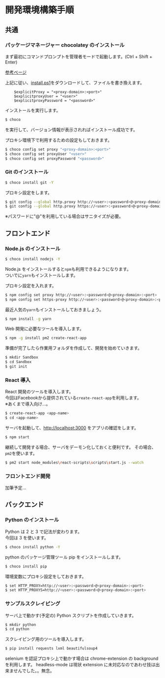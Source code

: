 # 開発環境構築手順

## 共通

### パッケージマネージャー chocolatey のインストール

まず最初にコマンドプロンプトを管理者モードで起動します。(Ctrl + Shift + Enter)  

[参考ページ](https://qiita.com/keita69sawada/items/5b7af117a313aae02399)  

上記に従い、[install.ps1](https://chocolatey.org/install.ps1)をダウンロードして、ファイルを書き換えます。  
```text
    $explicitProxy = "<proxy-domain>:<port>"
    $explicitproxyUser = "<user>"
    $explicitproxyPassword = "<password>"
```
インストールを実行します。  

```sh
$ choco
```  
を実行して、バージョン情報が表示されればインストール成功です。  

プロキシ環境下で利用するための設定もしておきます。  
```sh
$ choco config set proxy "<proxy-domain>:<port>"
$ choco config set proxyUser "<user>"
$ choco config set proxyPassword "<password>"
```

### Git のインストール

```sh
$ choco install git -Y
```

プロキシ設定をします。  
```sh
$ git config --global http.proxy http://<user>:<password>@<proxy-domain>:<port>
$ git config --global http.proxy https://<user>:<password>@<proxy-domain>:<port>
```
※パスワードに"@"を利用している場合はサニタイズが必要。  

## フロントエンド

### Node.js のインストール

```sh
$ choco install nodejs -Y
```

Node.js をインストールすると`npm`も利用できるようになります。  
ついでに`yarn`もインストールします。  

プロキシ設定を入れます。  

```sh
$ npm config set proxy http://<user>:<password>@<proxy-domain>:<port>
$ npm config set https-proxy http://<user>:<password>@<proxy-domain>:<port>
```

最近人気の`yarn`もインストールしておきましょう。  
```sh
$ npm install -g yarn
```

Web 開発に必要なツールを導入します。  
```sh
$ npm -g install pm2 create-react-app
```

準備が完了したら作業用フォルダを作成して、開発を始めていきます。  
```sh
$ mkdir Sandbox
$ cd Sandbox
$ git init
```

### React 導入

React 開発のツールを導入します。  
今回はFacebookから提供されている`create-react-app`を利用します。  
  ※あくまで導入向け…。  
```sh
$ create-react-app <app-name>
$ cd <app-name>
```

サーバを起動して、[http://localhost:3000](http://localhost:3000) をアプリの確認をします。  
```sh
$ npm start
```

継続して開発する場合、サーバをデーモン化しておくと便利です。
その場合、`pm2`を使います。  
```sh
$ pm2 start node_modules\react-scripts\scripts\start.js --watch
```

### フロントエンド開発

加筆予定...  

## バックエンド

### Python のインストール

Python は 2 と 3 で記法が変わります。  
今回は 3 を使います。  
```sh
$ choco install python -Y
```

python のパッケージ管理ツール pip をインストールします。  
```sh
$ choco install pip
```

環境変数にプロキシ設定をしておきます。  
```sh
$ set HTTP_PROXY=http://<user>:<password>@<proxy-domain>:<port>
$ set HTTP_PROXYS=http://<user>:<password>@<proxy-domain>:<port>
```

### サンプルスクレイピング

サーバ上で動かす(予定の) Python スクリプトを作成していきます。  

```sh
$ mkdir python
$ cd python
```

スクレイピング用のツールを導入します。  
```sh
$ pip install requests lxml beautifulsoup4
```
selenium を認証プロキシ上で動かす場合は chrome-extension の background を利用します。
headless-mode は現状 extension に未対応なのであわせ技は出来ませんでした。。無念。  

